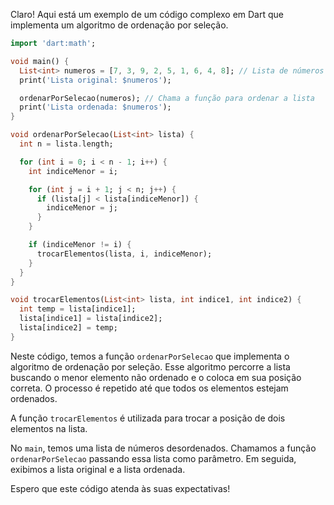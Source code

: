 Claro! Aqui está um exemplo de um código complexo em Dart que implementa um algoritmo de ordenação por seleção.

```dart
import 'dart:math';

void main() {
  List<int> numeros = [7, 3, 9, 2, 5, 1, 6, 4, 8]; // Lista de números desordenados
  print('Lista original: $numeros');

  ordenarPorSelecao(numeros); // Chama a função para ordenar a lista
  print('Lista ordenada: $numeros');
}

void ordenarPorSelecao(List<int> lista) {
  int n = lista.length;

  for (int i = 0; i < n - 1; i++) {
    int indiceMenor = i;

    for (int j = i + 1; j < n; j++) {
      if (lista[j] < lista[indiceMenor]) {
        indiceMenor = j;
      }
    }

    if (indiceMenor != i) {
      trocarElementos(lista, i, indiceMenor);
    }
  }
}

void trocarElementos(List<int> lista, int indice1, int indice2) {
  int temp = lista[indice1];
  lista[indice1] = lista[indice2];
  lista[indice2] = temp;
}
```

Neste código, temos a função `ordenarPorSelecao` que implementa o algoritmo de ordenação por seleção. Esse algoritmo percorre a lista buscando o menor elemento não ordenado e o coloca em sua posição correta. O processo é repetido até que todos os elementos estejam ordenados.

A função `trocarElementos` é utilizada para trocar a posição de dois elementos na lista.

No `main`, temos uma lista de números desordenados. Chamamos a função `ordenarPorSelecao` passando essa lista como parâmetro. Em seguida, exibimos a lista original e a lista ordenada.

Espero que este código atenda às suas expectativas!